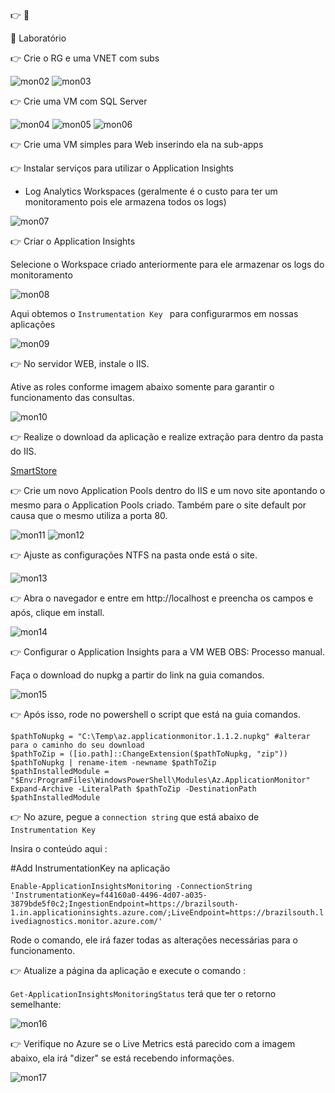 👉 
🔖 


🔖 Laboratório

👉 Crie o RG e uma VNET com subs

![mon02](/images/mon02.png)
![mon03](/images/mon03.png)

👉 Crie uma VM com SQL Server

![mon04](/images/mon04.png)
![mon05](/images/mon05.png)
![mon06](/images/mon06.png)

👉 Crie uma VM simples para Web inserindo ela na sub-apps

👉 Instalar serviços para utilizar o Application Insights

* Log Analytics Workspaces (geralmente é o custo para ter um monitoramento pois ele armazena todos os logs)
  
![mon07](/images/mon07.png)

👉 Criar o Application Insights

Selecione o Workspace criado anteriormente para ele armazenar os logs do monitoramento

![mon08](/images/mon08.png)


Aqui obtemos o ``` Instrumentation Key  ```  para configurarmos em nossas aplicações
    
![mon09](/images/mon09.png)

👉 No servidor WEB, instale o IIS.

Ative as roles conforme imagem abaixo somente para garantir o funcionamento das consultas.

![mon10](/images/mon10.png)

👉 Realize o download da aplicação e realize extração para dentro da pasta do IIS. 

 [SmartStore](https://github.com/smartstore/SmartStoreNET/releases/download/3.2.2/SmartStoreNET.Community.3.2.2.zip
)

👉 Crie um novo Application Pools dentro do IIS e um novo site apontando o mesmo para o Application Pools criado.
Também pare o site default por causa que o mesmo utiliza a porta 80.

![mon11](/images/mon11.png)
![mon12](/images/mon12.png)

👉 Ajuste as configurações NTFS na pasta onde está o site.

![mon13](/images/mon13.png)

👉 Abra o navegador e entre em http://localhost e preencha os campos e após, clique em install.

![mon14](/images/mon14.png)

👉 Configurar o Application Insights para a VM WEB
    OBS: Processo manual.

Faça o download do nupkg a partir do link na guia comandos.

![mon15](/images/mon15.png)

👉 Após isso, rode no powershell o script que está na guia comandos.

``` 
$pathToNupkg = "C:\Temp\az.applicationmonitor.1.1.2.nupkg" #alterar para o caminho do seu download
$pathToZip = ([io.path]::ChangeExtension($pathToNupkg, "zip"))
$pathToNupkg | rename-item -newname $pathToZip
$pathInstalledModule = "$Env:ProgramFiles\WindowsPowerShell\Modules\Az.ApplicationMonitor"
Expand-Archive -LiteralPath $pathToZip -DestinationPath $pathInstalledModule

 ``` 

 👉 No azure, pegue a ``` connection string ``` que está abaixo de  ``` Instrumentation Key  ``` 

 Insira o conteúdo aqui : 

 #Add InstrumentationKey na aplicação

``` Enable-ApplicationInsightsMonitoring -ConnectionString 'InstrumentationKey=f44160a0-4496-4d07-a035-3879bde5f0c2;IngestionEndpoint=https://brazilsouth-1.in.applicationinsights.azure.com/;LiveEndpoint=https://brazilsouth.livediagnostics.monitor.azure.com/'   ```

Rode o comando, ele irá fazer todas as alterações necessárias para o funcionamento.


👉 Atualize a página da aplicação e execute o comando :

``` Get-ApplicationInsightsMonitoringStatus ``` terá que ter o retorno semelhante:

![mon16](/images/mon16.png)

👉 Verifique no Azure se o Live Metrics está parecido com a imagem abaixo, ela irá "dizer" se está recebendo informações.

![mon17](/images/mon17.png)